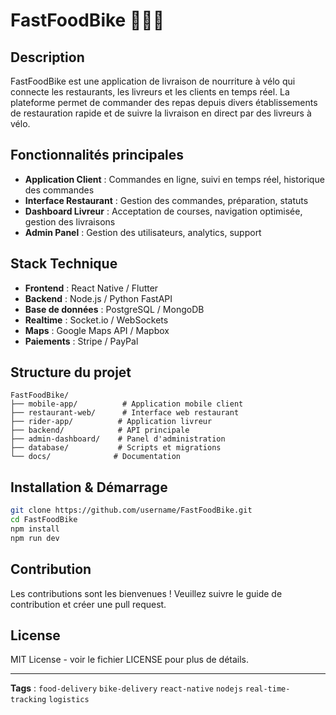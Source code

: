 # FastFoodBike 🚴‍♂️🍔

## Description
FastFoodBike est une application de livraison de nourriture à vélo qui connecte les restaurants, les livreurs et les clients en temps réel. La plateforme permet de commander des repas depuis divers établissements de restauration rapide et de suivre la livraison en direct par des livreurs à vélo.

## Fonctionnalités principales
- **Application Client** : Commandes en ligne, suivi en temps réel, historique des commandes
- **Interface Restaurant** : Gestion des commandes, préparation, statuts
- **Dashboard Livreur** : Acceptation de courses, navigation optimisée, gestion des livraisons
- **Admin Panel** : Gestion des utilisateurs, analytics, support

## Stack Technique
- **Frontend** : React Native / Flutter
- **Backend** : Node.js / Python FastAPI
- **Base de données** : PostgreSQL / MongoDB
- **Realtime** : Socket.io / WebSockets
- **Maps** : Google Maps API / Mapbox
- **Paiements** : Stripe / PayPal

## Structure du projet
```
FastFoodBike/
├── mobile-app/          # Application mobile client
├── restaurant-web/      # Interface web restaurant
├── rider-app/          # Application livreur
├── backend/            # API principale
├── admin-dashboard/    # Panel d'administration
├── database/           # Scripts et migrations
└── docs/              # Documentation
```

## Installation & Démarrage
```bash
git clone https://github.com/username/FastFoodBike.git
cd FastFoodBike
npm install
npm run dev
```

## Contribution
Les contributions sont les bienvenues ! Veuillez suivre le guide de contribution et créer une pull request.

## License
MIT License - voir le fichier LICENSE pour plus de détails.

---

**Tags** : `food-delivery` `bike-delivery` `react-native` `nodejs` `real-time-tracking` `logistics`
